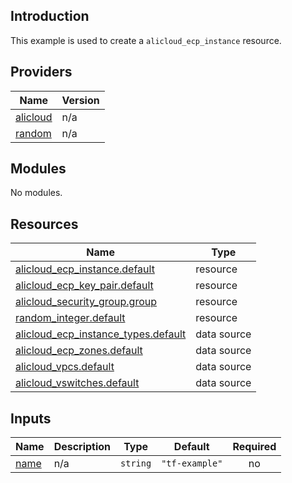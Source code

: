 ## Introduction

This example is used to create a `alicloud_ecp_instance` resource.

<!-- BEGIN_TF_DOCS -->
## Providers

| Name | Version |
|------|---------|
| <a name="provider_alicloud"></a> [alicloud](#provider\_alicloud) | n/a |
| <a name="provider_random"></a> [random](#provider\_random) | n/a |

## Modules

No modules.

## Resources

| Name | Type |
|------|------|
| [alicloud_ecp_instance.default](https://registry.terraform.io/providers/aliyun/alicloud/latest/docs/resources/ecp_instance) | resource |
| [alicloud_ecp_key_pair.default](https://registry.terraform.io/providers/aliyun/alicloud/latest/docs/resources/ecp_key_pair) | resource |
| [alicloud_security_group.group](https://registry.terraform.io/providers/aliyun/alicloud/latest/docs/resources/security_group) | resource |
| [random_integer.default](https://registry.terraform.io/providers/hashicorp/random/latest/docs/resources/integer) | resource |
| [alicloud_ecp_instance_types.default](https://registry.terraform.io/providers/aliyun/alicloud/latest/docs/data-sources/ecp_instance_types) | data source |
| [alicloud_ecp_zones.default](https://registry.terraform.io/providers/aliyun/alicloud/latest/docs/data-sources/ecp_zones) | data source |
| [alicloud_vpcs.default](https://registry.terraform.io/providers/aliyun/alicloud/latest/docs/data-sources/vpcs) | data source |
| [alicloud_vswitches.default](https://registry.terraform.io/providers/aliyun/alicloud/latest/docs/data-sources/vswitches) | data source |

## Inputs

| Name | Description | Type | Default | Required |
|------|-------------|------|---------|:--------:|
| <a name="input_name"></a> [name](#input\_name) | n/a | `string` | `"tf-example"` | no |
<!-- END_TF_DOCS -->    